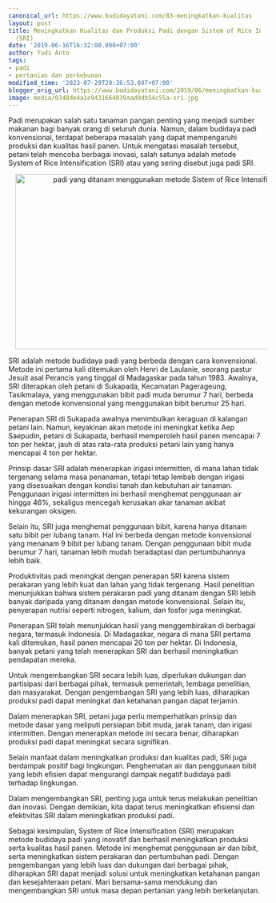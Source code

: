 ```yaml
---
canonical_url: https://www.budidayatani.com/83-meningkatkan-kualitas
layout: post
title: Meningkatkan Kualitas dan Produksi Padi dengan Sistem of Rice Intensification
  (SRI)
date: '2019-06-16T16:32:00.000+07:00'
author: Yudi Anto
tags:
- padi
- pertanian dan perkebunan
modified_time: '2023-07-29T20:36:53.897+07:00'
blogger_orig_url: https://www.budidayatani.com/2019/06/meningkatkan-kualitas-dan-produksi-padi.html
image: media/0348de4a1e9431664039aad0db54c55a-sri.jpg
---
```

<p>Padi merupakan salah satu tanaman pangan penting yang menjadi sumber makanan bagi banyak orang di seluruh dunia. Namun, dalam budidaya padi konvensional, terdapat beberapa masalah yang dapat mempengaruhi produksi dan kualitas hasil panen. Untuk mengatasi masalah tersebut, petani telah mencoba berbagai inovasi, salah satunya adalah metode System of Rice Intensification (SRI) atau yang sering disebut juga padi SRI.</p><div class="separator" style="clear: both; text-align: center;"><a href="https://blogger.googleusercontent.com/img/b/R29vZ2xl/AVvXsEhkU0F5fC5ZxGXcFPCPRpm_uuS2tTfvgWj4hhynIu8jpcOzExL5ajuQVRDqDqAE5twjiRryzplRze1Py_S-NkISsi1rL6UE8vCMNPaaNvWXr3afQR_LhIOCrZUx6l9ZXZ3LsBRhhNEA8C_GvG30P-7c2cAFRLXZ93Yn-Mobn1KJy9_hiyC3zEpn0PTyp2bB/s2190/sri.jpg" imageanchor="1" style="margin-left: 1em; margin-right: 1em;"><img alt="padi yang ditanam menggunakan metode Sistem of Rice Intensification (SRI)" border="0" data-original-height="1200" data-original-width="2190" height="350" src="https://blogger.googleusercontent.com/img/b/R29vZ2xl/AVvXsEhkU0F5fC5ZxGXcFPCPRpm_uuS2tTfvgWj4hhynIu8jpcOzExL5ajuQVRDqDqAE5twjiRryzplRze1Py_S-NkISsi1rL6UE8vCMNPaaNvWXr3afQR_LhIOCrZUx6l9ZXZ3LsBRhhNEA8C_GvG30P-7c2cAFRLXZ93Yn-Mobn1KJy9_hiyC3zEpn0PTyp2bB/w640-h350/sri.jpg" width="640" /></a></div><p>SRI adalah metode budidaya padi yang berbeda dengan cara konvensional. Metode ini pertama kali ditemukan oleh Henri de Laulanie, seorang pastur Jesuit asal Perancis yang tinggal di Madagaskar pada tahun 1983. Awalnya, SRI diterapkan oleh petani di Sukapada, Kecamatan Pagerageung, Tasikmalaya, yang menggunakan bibit padi muda berumur 7 hari, berbeda dengan metode konvensional yang menggunakan bibit berumur 25 hari.</p><p>Penerapan SRI di Sukapada awalnya menimbulkan keraguan di kalangan petani lain. Namun, keyakinan akan metode ini meningkat ketika Aep Saepudin, petani di Sukapada, berhasil memperoleh hasil panen mencapai 7 ton per hektar, jauh di atas rata-rata produksi petani lain yang hanya mencapai 4 ton per hektar.</p><p>Prinsip dasar SRI adalah menerapkan irigasi intermitten, di mana lahan tidak tergenang selama masa penanaman, tetapi tetap lembab dengan irigasi yang disesuaikan dengan kondisi tanah dan kebutuhan air tanaman. Penggunaan irigasi intermitten ini berhasil menghemat penggunaan air hingga 46%, sekaligus mencegah kerusakan akar tanaman akibat kekurangan oksigen.</p><p>Selain itu, SRI juga menghemat penggunaan bibit, karena hanya ditanam satu bibit per lubang tanam. Hal ini berbeda dengan metode konvensional yang menanam 9 bibit per lubang tanam. Dengan penggunaan bibit muda berumur 7 hari, tanaman lebih mudah beradaptasi dan pertumbuhannya lebih baik.</p><p>Produktivitas padi meningkat dengan penerapan SRI karena sistem perakaran yang lebih kuat dan lahan yang tidak tergenang. Hasil penelitian menunjukkan bahwa sistem perakaran padi yang ditanam dengan SRI lebih banyak daripada yang ditanam dengan metode konvensional. Selain itu, penyerapan nutrisi seperti nitrogen, kalium, dan fosfor juga meningkat.</p><p>Penerapan SRI telah menunjukkan hasil yang menggembirakan di berbagai negara, termasuk Indonesia. Di Madagaskar, negara di mana SRI pertama kali ditemukan, hasil panen mencapai 20 ton per hektar. Di Indonesia, banyak petani yang telah menerapkan SRI dan berhasil meningkatkan pendapatan mereka.</p><p>Untuk mengembangkan SRI secara lebih luas, diperlukan dukungan dan partisipasi dari berbagai pihak, termasuk pemerintah, lembaga penelitian, dan masyarakat. Dengan pengembangan SRI yang lebih luas, diharapkan produksi padi dapat meningkat dan ketahanan pangan dapat terjamin.</p><p>Dalam menerapkan SRI, petani juga perlu memperhatikan prinsip dan metode dasar yang meliputi persiapan bibit muda, jarak tanam, dan irigasi intermitten. Dengan menerapkan metode ini secara benar, diharapkan produksi padi dapat meningkat secara signifikan.</p><p>Selain manfaat dalam meningkatkan produksi dan kualitas padi, SRI juga berdampak positif bagi lingkungan. Penghematan air dan penggunaan bibit yang lebih efisien dapat mengurangi dampak negatif budidaya padi terhadap lingkungan.</p><p>Dalam mengembangkan SRI, penting juga untuk terus melakukan penelitian dan inovasi. Dengan demikian, kita dapat terus meningkatkan efisiensi dan efektivitas SRI dalam meningkatkan produksi padi.</p><p>Sebagai kesimpulan, System of Rice Intensification (SRI) merupakan metode budidaya padi yang inovatif dan berhasil meningkatkan produksi serta kualitas hasil panen. Metode ini menghemat penggunaan air dan bibit, serta meningkatkan sistem perakaran dan pertumbuhan padi. Dengan pengembangan yang lebih luas dan dukungan dari berbagai pihak, diharapkan SRI dapat menjadi solusi untuk meningkatkan ketahanan pangan dan kesejahteraan petani. Mari bersama-sama mendukung dan mengembangkan SRI untuk masa depan pertanian yang lebih berkelanjutan.</p>
